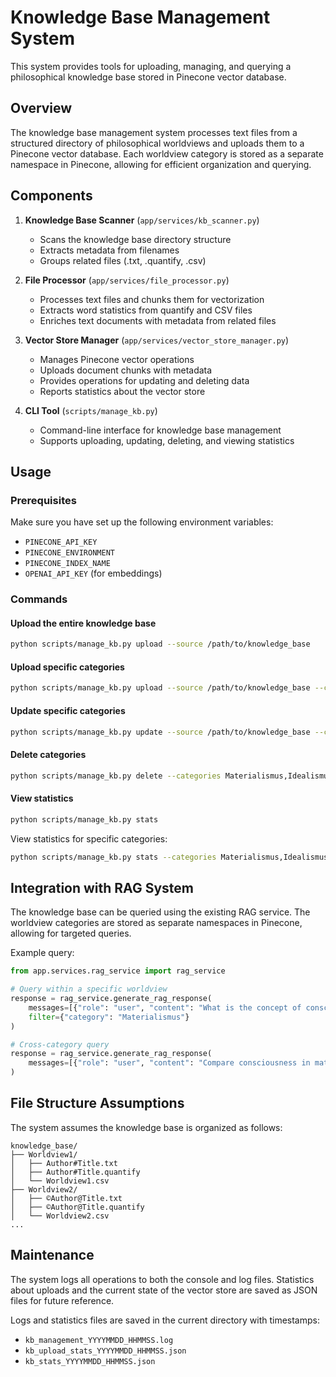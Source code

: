 # Knowledge Base Management System

This system provides tools for uploading, managing, and querying a philosophical knowledge base stored in Pinecone vector database.

## Overview

The knowledge base management system processes text files from a structured directory of philosophical worldviews and uploads them to a Pinecone vector database. Each worldview category is stored as a separate namespace in Pinecone, allowing for efficient organization and querying.

## Components

1. **Knowledge Base Scanner** (`app/services/kb_scanner.py`)

    - Scans the knowledge base directory structure
    - Extracts metadata from filenames
    - Groups related files (.txt, .quantify, .csv)

2. **File Processor** (`app/services/file_processor.py`)

    - Processes text files and chunks them for vectorization
    - Extracts word statistics from quantify and CSV files
    - Enriches text documents with metadata from related files

3. **Vector Store Manager** (`app/services/vector_store_manager.py`)

    - Manages Pinecone vector operations
    - Uploads document chunks with metadata
    - Provides operations for updating and deleting data
    - Reports statistics about the vector store

4. **CLI Tool** (`scripts/manage_kb.py`)
    - Command-line interface for knowledge base management
    - Supports uploading, updating, deleting, and viewing statistics

## Usage

### Prerequisites

Make sure you have set up the following environment variables:

-   `PINECONE_API_KEY`
-   `PINECONE_ENVIRONMENT`
-   `PINECONE_INDEX_NAME`
-   `OPENAI_API_KEY` (for embeddings)

### Commands

#### Upload the entire knowledge base

```bash
python scripts/manage_kb.py upload --source /path/to/knowledge_base
```

#### Upload specific categories

```bash
python scripts/manage_kb.py upload --source /path/to/knowledge_base --categories Materialismus,Idealismus
```

#### Update specific categories

```bash
python scripts/manage_kb.py update --source /path/to/knowledge_base --categories Materialismus --delete-existing
```

#### Delete categories

```bash
python scripts/manage_kb.py delete --categories Materialismus,Idealismus
```

#### View statistics

```bash
python scripts/manage_kb.py stats
```

View statistics for specific categories:

```bash
python scripts/manage_kb.py stats --categories Materialismus,Idealismus
```

## Integration with RAG System

The knowledge base can be queried using the existing RAG service. The worldview categories are stored as separate namespaces in Pinecone, allowing for targeted queries.

Example query:

```python
from app.services.rag_service import rag_service

# Query within a specific worldview
response = rag_service.generate_rag_response(
    messages=[{"role": "user", "content": "What is the concept of consciousness?"}],
    filter={"category": "Materialismus"}
)

# Cross-category query
response = rag_service.generate_rag_response(
    messages=[{"role": "user", "content": "Compare consciousness in materialism and idealism"}]
)
```

## File Structure Assumptions

The system assumes the knowledge base is organized as follows:

```
knowledge_base/
├── Worldview1/
│   ├── Author#Title.txt
│   ├── Author#Title.quantify
│   └── Worldview1.csv
├── Worldview2/
│   ├── ©Author@Title.txt
│   ├── ©Author@Title.quantify
│   └── Worldview2.csv
...
```

## Maintenance

The system logs all operations to both the console and log files. Statistics about uploads and the current state of the vector store are saved as JSON files for future reference.

Logs and statistics files are saved in the current directory with timestamps:

-   `kb_management_YYYYMMDD_HHMMSS.log`
-   `kb_upload_stats_YYYYMMDD_HHMMSS.json`
-   `kb_stats_YYYYMMDD_HHMMSS.json`
